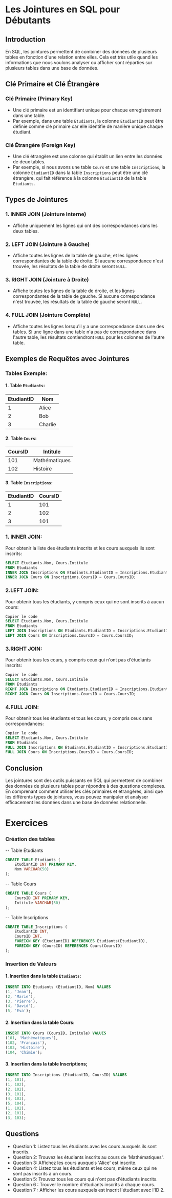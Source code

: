 # Les Jointures en SQL pour Débutants

## Introduction

En SQL, les jointures permettent de combiner des données de plusieurs tables en fonction d'une relation entre elles. Cela est très utile quand les informations que nous voulons analyser ou afficher sont réparties sur plusieurs tables dans une base de données.

## Clé Primaire et Clé Étrangère

### Clé Primaire (Primary Key)
- Une clé primaire est un identifiant unique pour chaque enregistrement dans une table.
- Par exemple, dans une table `Etudiants`, la colonne `EtudiantID` peut être définie comme clé primaire car elle identifie de manière unique chaque étudiant.

### Clé Étrangère (Foreign Key)
- Une clé étrangère est une colonne qui établit un lien entre les données de deux tables.
- Par exemple, si nous avons une table `Cours` et une table `Inscriptions`, la colonne `EtudiantID` dans la table `Inscriptions` peut être une clé étrangère, qui fait référence à la colonne `EtudiantID` de la table `Etudiants`.

## Types de Jointures

### 1. INNER JOIN (Jointure Interne)
- Affiche uniquement les lignes qui ont des correspondances dans les deux tables.

### 2. LEFT JOIN (Jointure à Gauche)
- Affiche toutes les lignes de la table de gauche, et les lignes correspondantes de la table de droite. Si aucune correspondance n'est trouvée, les résultats de la table de droite seront `NULL`.

### 3. RIGHT JOIN (Jointure à Droite)
- Affiche toutes les lignes de la table de droite, et les lignes correspondantes de la table de gauche. Si aucune correspondance n'est trouvée, les résultats de la table de gauche seront `NULL`.

### 4. FULL JOIN (Jointure Complète)
- Affiche toutes les lignes lorsqu'il y a une correspondance dans une des tables. Si une ligne dans une table n'a pas de correspondance dans l'autre table, les résultats contiendront `NULL` pour les colonnes de l'autre table.

## Exemples de Requêtes avec Jointures

### Tables Exemple:

#### 1. Table `Etudiants`:
| EtudiantID | Nom     |
|------------|---------|
| 1          | Alice   |
| 2          | Bob     |
| 3          | Charlie |

#### 2. Table `Cours`:
| CoursID | Intitule      |
|---------|---------------|
| 101     | Mathématiques |
| 102     | Histoire      |

#### 3. Table `Inscriptions`:
| EtudiantID | CoursID |
|------------|---------|
| 1          | 101     |
| 2          | 102     |
| 3          | 101     |

### 1. INNER JOIN:

Pour obtenir la liste des étudiants inscrits et les cours auxquels ils sont inscrits:
```sql
SELECT Etudiants.Nom, Cours.Intitule
FROM Etudiants
INNER JOIN Inscriptions ON Etudiants.EtudiantID = Inscriptions.EtudiantID
INNER JOIN Cours ON Inscriptions.CoursID = Cours.CoursID;
```

### 2.LEFT JOIN:
Pour obtenir tous les étudiants, y compris ceux qui ne sont inscrits à aucun cours:

```sql
Copier le code
SELECT Etudiants.Nom, Cours.Intitule
FROM Etudiants
LEFT JOIN Inscriptions ON Etudiants.EtudiantID = Inscriptions.EtudiantID
LEFT JOIN Cours ON Inscriptions.CoursID = Cours.CoursID;
```

### 3.RIGHT JOIN:
Pour obtenir tous les cours, y compris ceux qui n'ont pas d'étudiants inscrits:

```sql
Copier le code
SELECT Etudiants.Nom, Cours.Intitule
FROM Etudiants
RIGHT JOIN Inscriptions ON Etudiants.EtudiantID = Inscriptions.EtudiantID
RIGHT JOIN Cours ON Inscriptions.CoursID = Cours.CoursID;
```

### 4.FULL JOIN:
Pour obtenir tous les étudiants et tous les cours, y compris ceux sans correspondances:

```sql
Copier le code
SELECT Etudiants.Nom, Cours.Intitule
FROM Etudiants
FULL JOIN Inscriptions ON Etudiants.EtudiantID = Inscriptions.EtudiantID
FULL JOIN Cours ON Inscriptions.CoursID = Cours.CoursID;
```

## Conclusion

Les jointures sont des outils puissants en SQL qui permettent de combiner des données de plusieurs tables pour répondre à des questions complexes. En comprenant comment utiliser les clés primaires et étrangères, ainsi que les différents types de jointures, vous pouvez manipuler et analyser efficacement les données dans une base de données relationnelle.


# Exercices

### Création des tables

-- Table Etudiants
```sql
CREATE TABLE Etudiants (
    EtudiantID INT PRIMARY KEY,
    Nom VARCHAR(50)
);
```

-- Table Cours
```sql
CREATE TABLE Cours (
    CoursID INT PRIMARY KEY,
    Intitule VARCHAR(50)
);
```

-- Table Inscriptions
```sql
CREATE TABLE Inscriptions (
    EtudiantID INT,
    CoursID INT,
    FOREIGN KEY (EtudiantID) REFERENCES Etudiants(EtudiantID),
    FOREIGN KEY (CoursID) REFERENCES Cours(CoursID)
);
```


### Insertion de Valeurs

#### 1. Insertion dans la table `Etudiants`:
```sql
INSERT INTO Etudiants (EtudiantID, Nom) VALUES
(1, 'Jean'),
(2, 'Marie'),
(3, 'Pierre'),
(4, 'David'),
(5, 'Eva');
```

#### 2. Insertion dans la table Cours:
```sql
INSERT INTO Cours (CoursID, Intitule) VALUES
(101, 'Mathématiques'),
(102, 'Français'),
(103, 'Histoire'),
(104, 'Chimie');
```

#### 3. Insertion dans la table Inscriptions;
```sql
INSERT INTO Inscriptions (EtudiantID, CoursID) VALUES
(1, 101),
(1, 102),
(2, 102),
(3, 101),
(4, 103),
(5, 104),
(1, 102),
(2, 101),
(3, 103);
```

## Questions

- Question 1: Listez tous les étudiants avec les cours auxquels ils sont inscrits.
- Question 2: Trouvez les étudiants inscrits au cours de 'Mathématiques'.
- Question 3: Affichez les cours auxquels 'Alice' est inscrite.
- Question 4: Listez tous les étudiants et les cours, même ceux qui ne sont pas inscrits à un cours.
- Question 5: Trouvez tous les cours qui n'ont pas d'étudiants inscrits.
- Question 6 : Trouver le nombre d'étudiants inscrits à chaque cours.
- Question 7 : Afficher les cours auxquels est inscrit l'étudiant avec l'ID 2.
